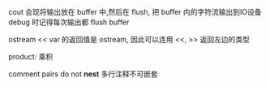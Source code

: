 cout 会现将输出放在 buffer 中,然后在 flush, 把 buffer 内的字符流输出到IO设备
debug 时记得每次输出都 flush buffer

ostream << var 的返回值是 ostream, 因此可以连用
<<, >> 返回左边的类型

product: 乘积

comment pairs do not **nest** 多行注释不可嵌套


